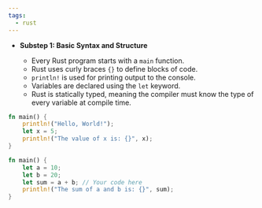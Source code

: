 ```yaml
---
tags:
  - rust
---
```

- **Substep 1: Basic Syntax and Structure**
    
    - Every Rust program starts with a `main` function.
    - Rust uses curly braces `{}` to define blocks of code.
    - `println!` is used for printing output to the console.
    - Variables are declared using the `let` keyword.
    - Rust is statically typed, meaning the compiler must know the type of every variable at compile time.

```Rust
fn main() {
    println!("Hello, World!");
    let x = 5;
    println!("The value of x is: {}", x);
}
```

```Rust
fn main() {
    let a = 10;
    let b = 20;
    let sum = a + b; // Your code here
    println!("The sum of a and b is: {}", sum);
}
```